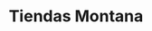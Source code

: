 ---
title: "Tiendas Montana"
url: /caracas/tiendas-montana-av-principal-del-cafetal/
shop: pintura
---